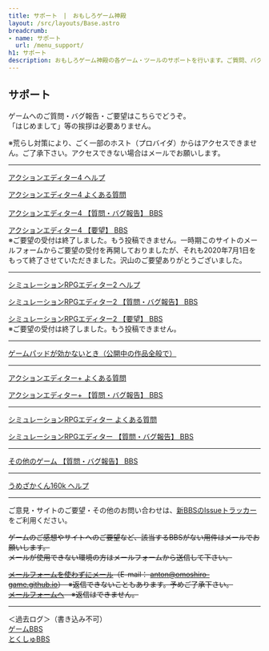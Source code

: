 ```yaml
---
title: サポート　|　おもしろゲーム神殿
layout: /src/layouts/Base.astro
breadcrumb:
- name: サポート
  url: /menu_support/
h1: サポート
description: おもしろゲーム神殿の各ゲーム・ツールのサポートを行います。ご質問、バグ報告、ご要望などを気軽にお書き込み下さい。
---
```


## サポート

ゲームへのご質問・バグ報告・ご要望はこちらでどうぞ。  
「はじめまして」等の挨拶は必要ありません。  
  
※荒らし対策により、ごく一部のホスト（プロバイダ）からはアクセスできません。ご了承下さい。アクセスできない場合はメールでお願いします。  
  

---

[アクションエディター4 ヘルプ](/menu_support/actioneditor4_help/index.html)　  
  
[アクションエディター4 よくある質問  
](/menu_support/actioneditor4_qa/index.html)  
[アクションエディター4 【質問・バグ報告】 BBS](/menu_support/joyful_actioneditor4_q/joyful)  
  
[アクションエディター4 【要望】 BBS](/menu_support/joyful_actioneditor4_d/joyful)  
※ご要望の受付は終了しました。もう投稿できません。一時期このサイトのメールフォームからご要望の受付を再開しておりましたが、それも2020年7月1日をもって終了させていただきました。沢山のご要望ありがとうございました。  

---

[シミュレーションRPGエディター2 ヘルプ](/menu_support/srpgeditor2_help/index.html)  
  
[シミュレーションRPGエディター2 【質問・バグ報告】 BBS](/menu_support/joyful_srpgeditor2_q/joyful)  
  
[シミュレーションRPGエディター2 【要望】 BBS](/menu_support/joyful_srpgeditor2_d/joyful)  
※ご要望の受付は終了しました。もう投稿できません。  

---

[ゲームパッドが効かないとき（公開中の作品全般で）](/menu_support/gamepad_preferred_device/)  

---

[アクションエディター+ よくある質問](/menu_support/actioneditorplus_qa/)  
  
[アクションエディター+ 【質問・バグ報告】 BBS](/menu_support/joyful_actioneditorplus_q/joyful)  
  

---

[シミュレーションRPGエディター よくある質問](/menu_support/srpgeditor_qa/)  
  
[シミュレーションRPGエディター 【質問・バグ報告】 BBS](/menu_support/joyful_srpgeditor_q/joyful)  
  

---

[その他のゲーム 【質問・バグ報告】 BBS](/menu_support/joyful_others_q/joyful)  
  

---

[うめざかくん160k ヘルプ](/menu_support/umezaka_help/index.html)  
  

---

ご意見・サイトのご要望・その他のお問い合わせは、[新BBSのIssueトラッカー](https://github.com/omoshiro-game/bbs/issues)をご利用ください。


~~ゲームのご感想やサイトへのご要望など、該当するBBSがない用件はメールでお願いします。~~  
~~メールが使用できない環境の方はメールフォームから送信して下さい。~~  
  
~~[メールフォームを使わずにメール](mailto:anton@omoshiro-game.github.io "管理人へメール")（E-mail： anton@omoshiro-game.github.io）　※返信できないこともあります。予めご了承下さい。~~  
~~[メールフォームへ](/menu_mail/clipmail_main/clipmail.html)　※返信はできません。~~  

---

＜過去ログ＞（書き込み不可）  
[ゲームBBS](/patio_game/patio.cgi)  
[とくしゅBBS](/menu_special_bbs/index.html)